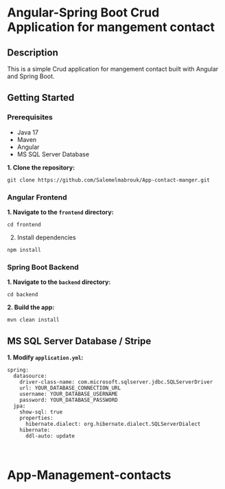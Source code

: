 # Angular-Spring Boot Crud Application for mangement contact

## Description

This is a simple Crud application for mangement contact  built with Angular and Spring Boot.



## Getting Started

### Prerequisites

- Java 17
- Maven
- Angular
- MS SQL Server Database


**1. Clone the repository:**
```shell
git clone https://github.com/Salemelmabrouk/App-contact-manger.git
```

### Angular Frontend
**1. Navigate to the `frontend` directory:**
```shell
cd frontend
```

2. Install dependencies
```shell
npm install
```

### Spring Boot Backend

**1. Navigate to the `backend` directory:**
```shell
cd backend
```

**2. Build the app:**
```shell
mvn clean install
```

## MS SQL Server Database / Stripe
**1. Modify `application.yml`:**
```shell
spring:
  datasource:
    driver-class-name: com.microsoft.sqlserver.jdbc.SQLServerDriver
    url: YOUR_DATABASE_CONNECTION_URL
    username: YOUR_DATABASE_USERNAME
    password: YOUR_DATABASE_PASSWORD
  jpa:
    show-sql: true
    properties:
      hibernate.dialect: org.hibernate.dialect.SQLServerDialect
    hibernate:
      ddl-auto: update
  
 
```
# App-Management-contacts
